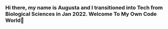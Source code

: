 ### Hi there, my name is Augusta and I transitioned into Tech from Biological Sciences in Jan 2022. Welcome To My Own Code World👋


<!--
--MSc Data Science [University of Essex](https://www.essex.ac.uk/) from Applied Biology and Biotechnology 💻 ...


--Curently, I am building and mastering my skills in problem solving, getting data insights and properly communicating the results to stakeholders as well as acquire skills in Artificial Intelligences through :

--🔭 I recently graduated from the [Code First Girls](https://codefirstgirls.com) Nanodegree program under Data Specialization and my place was sponsored by KFC UK and Ireland ...
--🌱 I’m currently learning to become and remain a valuable Data Scientist by constantly improving on my programming languauge skills from taking numerous online courses and youtube videos on coding ...
 --💃🏽 I'm cuurently an Ambassador to [Showcode's Athena Community](https://showcode.io/) and also open to helping more tech communities that may find my time valuable ...
--📜 I’m currently taking a Google Analytics Course bootcamp online, as well as more courses to help with improving on my Data Visualization skills. --📜 I'm working on my problem solving skills and learning to build a great portfolio ...
--👭 I'm open to collaborate and work on projects with any one or company. -- 🤔 I’m looking for help with mentorship and guides on becoming better at programming ... 
-- 💬 Ask me about everything about Data and Personal Development, especially as a blackgirl from an underrepresented ethnicity. --📫 How to reach me: [augustaebereonuodafin@gmail.com] ...
-- 😄 Pronouns: She/Her ...
-- ⚡ Fun fact: I enjoy to experiment with cooking recipes ...



--🤝 Connect With Me:
--[Linkedin](https://linkedin.com/in/augustaebereonuodafin/) ...

--💻 Technical Skills:
-- ![MySQL](https://img.shields.io/badge/mysql-%2300f.svg?style=for-the-badge&logo=mysql&logoColor=white),![RStudio](https://img.shields.io/badge/RStudio-4285F4?style=for-the-badge&logo=rstudio&logoColor=white),![Visual Studio Code](https://img.shields.io/badge/Visual%20Studio%20Code-0078d7.svg?style=for-the-badge&logo=visual-studio-code&logoColor=white),![Markdown](https://img.shields.io/badge/markdown-%23000000.svg?style=for-the-badge&logo=markdown&logoColor=white),![Python](https://img.shields.io/badge/python-3670A0?style=for-the-badge&logo=python&logoColor=ffdd54),![R](https://img.shields.io/badge/r-%23276DC3.svg?style=for-the-badge&logo=r&logoColor=white),![Matplotlib](https://img.shields.io/badge/Matplotlib-%23ffffff.svg?style=for-the-badge&logo=Matplotlib&logoColor=black),![NumPy](https://img.shields.io/badge/numpy-%23013243.svg?style=for-the-badge&logo=numpy&logoColor=white),![Pandas](https://img.shields.io/badge/pandas-%23150458.svg?style=for-the-badge&logo=pandas&logoColor=white),![Plotly](https://img.shields.io/badge/Plotly-%233F4F75.svg?style=for-the-badge&logo=plotly&logoColor=white),![scikit-learn](https://img.shields.io/badge/scikit--learn-%23F7931E.svg?style=for-the-badge&logo=scikit-learn&logoColor=white) ...
-->




